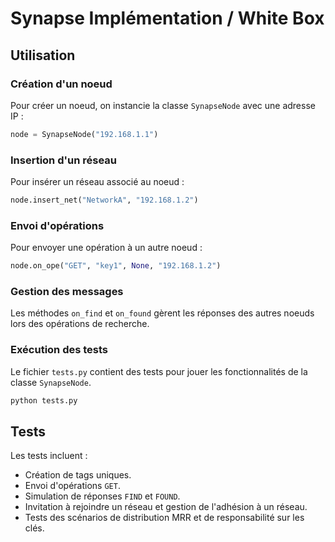 # Synapse Implémentation /  White Box

## Utilisation

### Création d'un noeud

Pour créer un noeud, on instancie la classe `SynapseNode` avec une adresse IP :

```python
node = SynapseNode("192.168.1.1")
```

### Insertion d'un réseau

Pour insérer un réseau associé au noeud :

```python
node.insert_net("NetworkA", "192.168.1.2")
```

### Envoi d'opérations

Pour envoyer une opération à un autre noeud :

```python
node.on_ope("GET", "key1", None, "192.168.1.2")
```

### Gestion des messages

Les méthodes `on_find` et `on_found` gèrent les réponses des autres noeuds lors des opérations de recherche.

### Exécution des tests

Le fichier `tests.py` contient des tests pour jouer les fonctionnalités de la classe `SynapseNode`.
```bash
python tests.py
```

## Tests

Les tests incluent :

- Création de tags uniques.
- Envoi d'opérations `GET`.
- Simulation de réponses `FIND` et `FOUND`.
- Invitation à rejoindre un réseau et gestion de l'adhésion à un réseau.
- Tests des scénarios de distribution MRR et de responsabilité sur les clés.